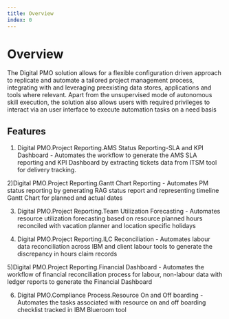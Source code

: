 ```yaml
---
title: Overview
index: 0
---
```


# Overview

The Digital PMO solution allows for a flexible configuration driven approach to replicate and automate a tailored project management process, integrating with and leveraging preexisting data stores, applications and tools where relevant.  Apart from the unsupervised mode of autonomous skill execution, the solution also allows users with required privileges to interact via an user interface to execute automation tasks on a need basis 


## Features

1) Digital PMO.Project Reporting.AMS Status Reporting-SLA and KPI Dashboard - Automates the workflow to generate the AMS SLA reporting and KPI Dashboard by extracting tickets data from ITSM tool for delivery tracking.

2)Digital PMO.Project Reporting.Gantt Chart Reporting - Automates PM status reporting by generating RAG status report and representing timeline Gantt Chart for planned and actual dates

3) Digital PMO.Project Reporting.Team Utilization Forecasting - Automates resource utilization forecasting based on resource planned hours reconciled with vacation planner and location specific holidays

4) Digital PMO.Project Reporting.ILC Reconciliation - Automates labour data reconciliation across IBM and client labour tools to generate the discrepancy in hours claim records

5)Digital PMO.Project Reporting.Financial Dashboard - Automates the workflow of financial reconciliation process for labour, non-labour data with ledger reports to generate the Financial Dashboard

6) Digital PMO.Compliance Process.Resource On and Off boarding - Automates the tasks associated with resource on and off boarding checklist tracked in IBM Blueroom tool
